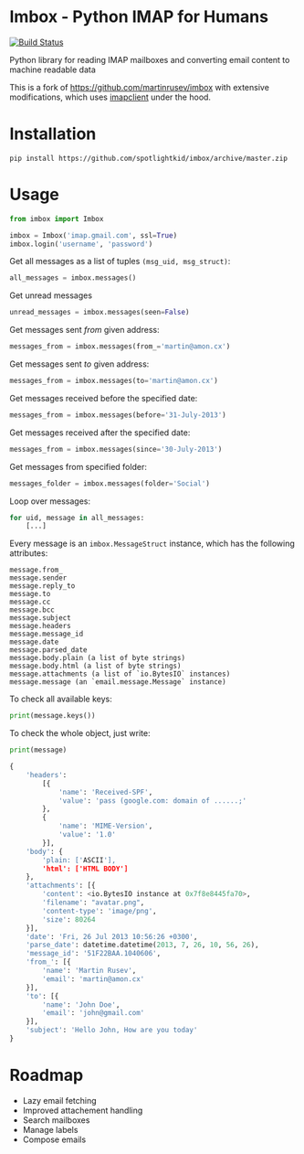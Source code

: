 Imbox - Python IMAP for Humans
==============================

[![Build Status](https://travis-ci.org/spotlightkid/imbox.svg?branch=master)](https://travis-ci.org/spotlihghtkid/imbox)


Python library for reading IMAP mailboxes and converting email content to
machine readable data

This is a fork of https://github.com/martinrusev/imbox with extensive
modifications, which uses [imapclient](http://imapclient.freshfoo.com/) under
the hood.


Installation
============

    pip install https://github.com/spotlightkid/imbox/archive/master.zip


Usage
=====

```python
from imbox import Imbox

imbox = Imbox('imap.gmail.com', ssl=True)
imbox.login('username', 'password')
```

Get all messages as a list of tuples `(msg_uid, msg_struct)`:

```python
all_messages = imbox.messages()
```

Get unread messages

```python
unread_messages = imbox.messages(seen=False)
```

Get messages sent *from* given address:

```python
messages_from = imbox.messages(from_='martin@amon.cx')
```

Get messages sent *to* given address:

```python
messages_from = imbox.messages(to='martin@amon.cx')
```

Get messages received before the specified date:

```python
messages_from = imbox.messages(before='31-July-2013')
```

Get messages received after the specified date:

```python
messages_from = imbox.messages(since='30-July-2013')
```

Get messages from specified folder:

```python
messages_folder = imbox.messages(folder='Social')
```

Loop over messages:

```python
for uid, message in all_messages:
    [...]
```

Every message is an `imbox.MessageStruct` instance, which has the following
attributes:

    message.from_
    message.sender
    message.reply_to
    message.to
    message.cc
    message.bcc
    message.subject
    message.headers
    message.message_id
    message.date
    message.parsed_date
    message.body.plain (a list of byte strings)
    message.body.html (a list of byte strings)
    message.attachments (a list of `io.BytesIO` instances)
    message.message (an `email.message.Message` instance)

To check all available keys:

```python
print(message.keys())
```

To check the whole object, just write:

```python
print(message)

{
    'headers':
        [{
            'name': 'Received-SPF',
            'value': 'pass (google.com: domain of ......;'
        },
        {
            'name': 'MIME-Version',
            'value': '1.0'
        }],
    'body': {
        'plain: ['ASCII'],
        'html': ['HTML BODY']
    },
    'attachments': [{
        'content': <io.BytesIO instance at 0x7f8e8445fa70>,
        'filename': "avatar.png",
        'content-type': 'image/png',
        'size': 80264
    }],
    'date': 'Fri, 26 Jul 2013 10:56:26 +0300',
    'parse_date': datetime.datetime(2013, 7, 26, 10, 56, 26),
    'message_id': '51F22BAA.1040606',
    'from_': [{
        'name': 'Martin Rusev',
        'email': 'martin@amon.cx'
    }],
    'to': [{
        'name': 'John Doe',
        'email': 'john@gmail.com'
    }],
    'subject': 'Hello John, How are you today'
}
```

Roadmap
=======

* Lazy email fetching
* Improved attachement handling
* Search mailboxes
* Manage labels
* Compose emails
